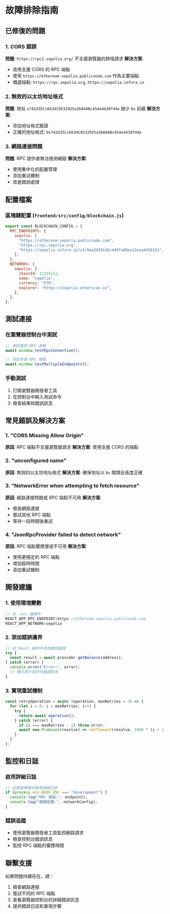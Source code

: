 # 故障排除指南

## 已修復的問題

### 1. CORS 錯誤

**問題**: `https://rpc2.sepolia.org/` 不支援瀏覽器的跨域請求
**解決方案**:

- 改用支援 CORS 的 RPC 端點
- 使用 `https://ethereum-sepolia.publicnode.com` 作為主要端點
- 備選端點: `https://rpc.sepolia.org`, `https://sepolia.infura.io`

### 2. 無效的以太坊地址格式

**問題**: 地址 `x742d35Cc6634C0532925a3b844Bc454e4438f44e` 缺少 `0x` 前綴
**解決方案**:

- 添加地址格式驗證
- 正確的地址格式: `0x742d35Cc6634C0532925a3b844Bc454e4438f44e`

### 3. 網路連接問題

**問題**: RPC 提供者無法檢測網路
**解決方案**:

- 使用集中化的配置管理
- 添加重試機制
- 改進錯誤處理

## 配置檔案

### 區塊鏈配置 (`frontend/src/config/blockchain.js`)

```javascript
export const BLOCKCHAIN_CONFIG = {
  RPC_ENDPOINTS: {
    sepolia: [
      "https://ethereum-sepolia.publicnode.com",
      "https://rpc.sepolia.org",
      "https://sepolia.infura.io/v3/9aa3d95b3bc440fa88ea12eaa4456161",
    ],
  },
  NETWORKS: {
    sepolia: {
      chainId: 11155111,
      name: "sepolia",
      currency: "ETH",
      explorer: "https://sepolia.etherscan.io",
    },
  },
};
```

## 測試連接

### 在瀏覽器控制台中測試

```javascript
// 測試當前 RPC 連接
await window.testRpcConnection();

// 測試多個 RPC 端點
await window.testMultipleEndpoints();
```

### 手動測試

1. 打開瀏覽器開發者工具
2. 在控制台中輸入測試命令
3. 檢查結果和錯誤訊息

## 常見錯誤及解決方案

### 1. "CORS Missing Allow Origin"

**原因**: RPC 端點不支援瀏覽器請求
**解決方案**: 使用支援 CORS 的端點

### 2. "unconfigured name"

**原因**: 無效的以太坊地址格式
**解決方案**: 確保地址以 `0x` 開頭且長度正確

### 3. "NetworkError when attempting to fetch resource"

**原因**: 網路連接問題或 RPC 端點不可用
**解決方案**:

- 檢查網路連接
- 嘗試其他 RPC 端點
- 等待一段時間後重試

### 4. "JsonRpcProvider failed to detect network"

**原因**: RPC 端點響應慢或不可用
**解決方案**:

- 使用更穩定的 RPC 端點
- 增加超時時間
- 添加重試機制

## 開發建議

### 1. 使用環境變數

```javascript
// 在 .env 檔案中
REACT_APP_RPC_ENDPOINT=https://ethereum-sepolia.publicnode.com
REACT_APP_NETWORK=sepolia
```

### 2. 添加錯誤邊界

```javascript
// 在 React 組件中添加錯誤處理
try {
  const result = await provider.getBalance(address);
} catch (error) {
  console.error("Error:", error);
  // 顯示用戶友好的錯誤訊息
}
```

### 3. 實現重試機制

```javascript
const retryOperation = async (operation, maxRetries = 3) => {
  for (let i = 0; i < maxRetries; i++) {
    try {
      return await operation();
    } catch (error) {
      if (i === maxRetries - 1) throw error;
      await new Promise((resolve) => setTimeout(resolve, 1000 * (i + 1)));
    }
  }
};
```

## 監控和日誌

### 啟用詳細日誌

```javascript
// 在開發環境中啟用詳細日誌
if (process.env.NODE_ENV === "development") {
  console.log("RPC 端點:", endpoint);
  console.log("網路配置:", networkConfig);
}
```

### 錯誤追蹤

- 使用瀏覽器開發者工具監控網路請求
- 檢查控制台錯誤訊息
- 監控 RPC 端點的響應時間

## 聯繫支援

如果問題持續存在，請：

1. 檢查網路連接
2. 嘗試不同的 RPC 端點
3. 查看瀏覽器控制台的詳細錯誤訊息
4. 提供錯誤日誌和重現步驟
